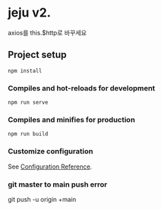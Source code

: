# jeju v2.
axios를 this.$http로 바꾸세요

## Project setup
```
npm install
```

### Compiles and hot-reloads for development
```
npm run serve
```

### Compiles and minifies for production
```
npm run build
```

### Customize configuration
See [Configuration Reference](https://cli.vuejs.org/config/).

### git master to main push error
git push -u origin +main
